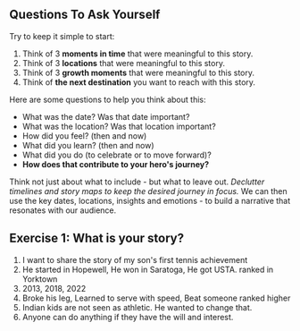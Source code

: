
## Questions To Ask Yourself

Try to keep it simple to start:

1. Think of 3 **moments in time** that were meaningful to this story. 
1. Think of 3 **locations** that were meaningful to this story.
1. Think of 3 **growth moments** that were meaningful to this story.
1. Think of **the next destination** you want to reach with this story.

Here are some questions to help you think about this:
- What was the date? Was that date important?
- What was the location? Was that location important?
- How did you feel? (then and now)
- What did you learn? (then and now)
- What did you do (to celebrate or to move forward)?
- **How does that contribute to your hero's journey?**
 
Think not just about what to include - but what to leave out. _Declutter timelines and story maps to keep the desired journey in focus._ We can then use the key dates, locations, insights and emotions - to build a narrative that resonates with our audience.


## Exercise 1: What is your story?

1. I want to share the story of my son's first tennis achievement
1. He started in Hopewell, He won in Saratoga, He got USTA. ranked in Yorktown
1. 2013, 2018, 2022
1. Broke his leg, Learned to serve with speed, Beat someone ranked higher
1. Indian kids are not seen as athletic. He wanted to change that.
1. Anyone can do anything if they have the will and interest.